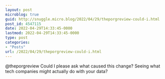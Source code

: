 ```yaml
---
layout: post
microblog: true
guid: http://snuggle.micro.blog/2022/04/29/theporgreview-could-i.html
post_id: 4547115
date: 2022-04-29T14:33:45-0000
lastmod: 2022-04-29T14:33:45-0000
type: post
categories:
- "Posts"
url: /2022/04/29/theporgreview-could-i.html
---
```

<p>@theporgreview Could I please ask what caused this change? Seeing what tech companies might actually do with your data?</p>
